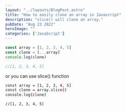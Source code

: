 ```yaml
---
layout: "../layouts/BlogPost.astro"
title: "How to easily clone an array in Javascript"
description: "slice() will clone an array."
pubDate: "Aug 23 2022"
heroImage: ""
categories: ['JavaScript']
--- 
```


```javascript
const array = [1, 2, 3, 4, 5]
const clone = [...array]
console.log(clone)

//[1, 2, 3, 4, 5]
```

or you can use slice() function

```bash
const array = [1, 2, 3, 4, 5]
const clone = array.slice()
console.log(clone)

//[1, 2, 3, 4, 5]
```